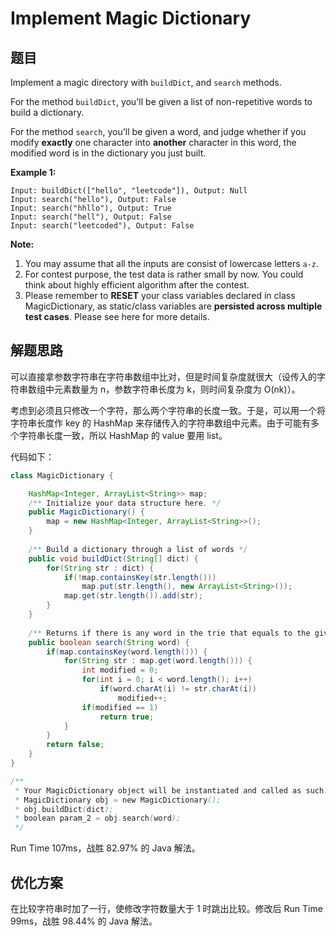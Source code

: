 # Implement Magic Dictionary

## 题目

Implement a magic directory with `buildDict`, and `search` methods.

For the method `buildDict`, you'll be given a list of non-repetitive words to build a dictionary.

For the method `search`, you'll be given a word, and judge whether if you modify **exactly** one character into **another** character in this word, the modified word is in the dictionary you just built.

**Example 1:**

```
Input: buildDict(["hello", "leetcode"]), Output: Null
Input: search("hello"), Output: False
Input: search("hhllo"), Output: True
Input: search("hell"), Output: False
Input: search("leetcoded"), Output: False
```

**Note:**

1. You may assume that all the inputs are consist of lowercase letters `a-z`.
2. For contest purpose, the test data is rather small by now. You could think about highly efficient algorithm after the contest.
3. Please remember to **RESET** your class variables declared in class MagicDictionary, as static/class variables are **persisted across multiple test cases**. Please see here for more details.

## 解题思路

可以直接拿参数字符串在字符串数组中比对，但是时间复杂度就很大（设传入的字符串数组中元素数量为 n，参数字符串长度为 k，则时间复杂度为 O(nk)）。

考虑到必须且只修改一个字符，那么两个字符串的长度一致。于是，可以用一个将字符串长度作 key 的 HashMap 来存储传入的字符串数组中元素。由于可能有多个字符串长度一致，所以 HashMap 的 value 要用 list。

代码如下：

```java
class MagicDictionary {

    HashMap<Integer, ArrayList<String>> map;
    /** Initialize your data structure here. */
    public MagicDictionary() {
        map = new HashMap<Integer, ArrayList<String>>();
    }
    
    /** Build a dictionary through a list of words */
    public void buildDict(String[] dict) {
        for(String str : dict) {
            if(!map.containsKey(str.length())) 
                map.put(str.length(), new ArrayList<String>());
            map.get(str.length()).add(str);
        }
    }
    
    /** Returns if there is any word in the trie that equals to the given word after modifying exactly one character */
    public boolean search(String word) {
        if(map.containsKey(word.length())) {
            for(String str : map.get(word.length())) {
                int modified = 0;
                for(int i = 0; i < word.length(); i++)
                    if(word.charAt(i) != str.charAt(i))
                        modified++;
                if(modified == 1)
                    return true;
            }
        }
        return false;
    }
}

/**
 * Your MagicDictionary object will be instantiated and called as such:
 * MagicDictionary obj = new MagicDictionary();
 * obj.buildDict(dict);
 * boolean param_2 = obj.search(word);
 */
```

Run Time 107ms，战胜 82.97% 的 Java 解法。

## 优化方案

在比较字符串时加了一行，使修改字符数量大于 1 时跳出比较。修改后 Run Time 99ms，战胜 98.44% 的 Java 解法。